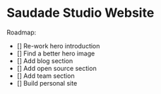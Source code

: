 # Saudade Studio Website

Roadmap:

- [] Re-work hero introduction
- [] Find a better hero image
- [] Add blog section
- [] Add open source section
- [] Add team section
- [] Build personal site